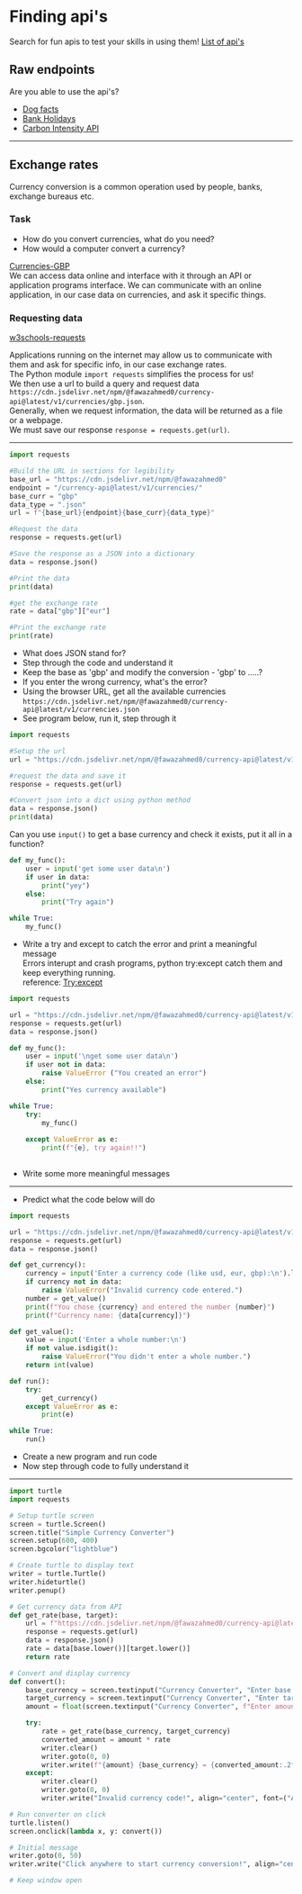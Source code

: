 # Finding api's

Search for fun apis to test your skills in using them!
[List of api's](https://github.com/public-apis/public-apis)

## Raw endpoints

Are you able to use the api's?

- [Dog facts](https://dogapi.dog/api/v2/facts)    
- [Bank Holidays](https://www.gov.uk/bank-holidays.json)
- [Carbon Intensity API](https://api.carbonintensity.org.uk/intensity)  

------- 
## Exchange rates

Currency conversion is a common operation used by people, banks, exchange bureaus etc.
### Task
- How do you convert currencies, what do you need?
- How would a computer convert a currency?


[Currencies-GBP](https://cdn.jsdelivr.net/npm/@fawazahmed0/currency-api@latest/v1/currencies/gbp.json)    
We can access data online and interface with it through an API or application programs interface. We can communicate with an online    
application, in our case data on currencies, and ask it specific things.


### Requesting data
[w3schools-requests](https://www.w3schools.com/python/module_requests.asp)

Applications running on the internet may allow us to communicate with them and ask for specific info, in our case exchange rates.    
The Python module ```import requests``` simplifies the process for us!    
We then use a url to build a query and request data      
``` https://cdn.jsdelivr.net/npm/@fawazahmed0/currency-api@latest/v1/currencies/gbp.json ```.   
Generally, when we request information, the data will be returned as a file or a webpage.     
We must save our response ``` response = requests.get(url) ```.   


-------

```python
import requests

#Build the URL in sections for legibility
base_url = "https://cdn.jsdelivr.net/npm/@fawazahmed0"
endpoint = "/currency-api@latest/v1/currencies/"
base_curr = "gbp"
data_type = ".json"
url = f"{base_url}{endpoint}{base_curr}{data_type}"

#Request the data
response = requests.get(url)

#Save the response as a JSON into a dictionary
data = response.json()

#Print the data
print(data)

#get the exchange rate
rate = data["gbp"]["eur"]

#Print the exchange rate
print(rate)

```
- What does JSON stand for?
- Step through the code and understand it
- Keep the base as 'gbp' and modify the conversion - 'gbp' to .....?
- If you enter the wrong currency, what's the error?
- Using the browser URL, get all the available currencies ```https://cdn.jsdelivr.net/npm/@fawazahmed0/currency-api@latest/v1/currencies.json```
- See program below, run it, step through it 
```python
import requests

#Setup the url
url = "https://cdn.jsdelivr.net/npm/@fawazahmed0/currency-api@latest/v1/currencies.json"

#request the data and save it
response = requests.get(url)

#Convert json into a dict using python method
data = response.json()
print(data)
```
Can you use ``` input() ``` to get a base currency and check it exists, put it all in a function?

```python
def my_func():
    user = input('get some user data\n')
    if user in data:
        print("yey")
    else:
        print("Try again")

while True:
    my_func()

```


- Write a try and except to catch the error and print a meaningful message        
  Errors interupt and crash programs, python try:except catch them and keep everything running.       
  reference: [Try:except](https://www.geeksforgeeks.org/python-try-except/)

```python
import requests

url = "https://cdn.jsdelivr.net/npm/@fawazahmed0/currency-api@latest/v1/currencies.json"
response = requests.get(url)
data = response.json()

def my_func():
    user = input('\nget some user data\n')
    if user not in data:
        raise ValueError ("You created an error")
    else:
        print("Yes currency available")

while True:
    try:
        my_func()
        
    except ValueError as e:
        print(f"{e}, try again!!")
        
```
- Write some more meaningful messages


------

- Predict what the code below will do
  
```python
import requests

url = "https://cdn.jsdelivr.net/npm/@fawazahmed0/currency-api@latest/v1/currencies.json"
response = requests.get(url)
data = response.json()

def get_currency():
    currency = input('Enter a currency code (like usd, eur, gbp):\n').lower()
    if currency not in data:
        raise ValueError("Invalid currency code entered.")
    number = get_value()
    print(f"You chose {currency} and entered the number {number}")
    print(f"Currency name: {data[currency]}")

def get_value():
    value = input('Enter a whole number:\n')
    if not value.isdigit():
        raise ValueError("You didn't enter a whole number.")
    return int(value)

def run():
    try:
        get_currency()
    except ValueError as e:
        print(e)

while True:
    run()

```
- Create a new program and run code
- Now step through code to fully understand it

-------


```python
import turtle
import requests

# Setup turtle screen
screen = turtle.Screen()
screen.title("Simple Currency Converter")
screen.setup(600, 400)
screen.bgcolor("lightblue")

# Create turtle to display text
writer = turtle.Turtle()
writer.hideturtle()
writer.penup()

# Get currency data from API
def get_rate(base, target):
    url = f"https://cdn.jsdelivr.net/npm/@fawazahmed0/currency-api@latest/v1/currencies/{base.lower()}.json"
    response = requests.get(url)
    data = response.json()
    rate = data[base.lower()][target.lower()]
    return rate

# Convert and display currency
def convert():
    base_currency = screen.textinput("Currency Converter", "Enter base currency (e.g. EUR, USD, GBP):").upper()
    target_currency = screen.textinput("Currency Converter", "Enter target currency (e.g. EUR, USD, GBP):").upper()
    amount = float(screen.textinput("Currency Converter", f"Enter amount in {base_currency}:"))

    try:
        rate = get_rate(base_currency, target_currency)
        converted_amount = amount * rate
        writer.clear()
        writer.goto(0, 0)
        writer.write(f"{amount} {base_currency} = {converted_amount:.2f} {target_currency}", align="center", font=("Arial", 20, "bold"))
    except:
        writer.clear()
        writer.goto(0, 0)
        writer.write("Invalid currency code!", align="center", font=("Arial", 20, "bold"))

# Run converter on click
turtle.listen()
screen.onclick(lambda x, y: convert())

# Initial message
writer.goto(0, 50)
writer.write("Click anywhere to start currency conversion!", align="center", font=("Arial", 16, "bold"))

# Keep window open


```
